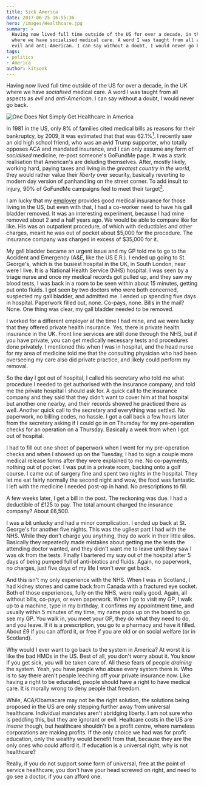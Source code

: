 ```yaml
---
title: Sick America
date: 2017-06-25 16:55:36
hero: /images/Healthcare.jpg
summary: >
  Having now lived full time outside of the US for over a decade, in the UK
  where we have socialised medical care. A word I was taught from all aspects as
  evil and anti-American. I can say without a doubt, I would never go back.
tags:
- politics
- America
author: kitsonk
---
```


Having now lived full time outside of the US for over a decade, in the UK where we have _socialised_ medical care. A
word I was taught from all aspects as _evil_ and _anti-American_. I can say without a doubt, I would never go back.

<!-- more -->

![One Does Not Simply Get Healthcare in America](/images/Healthcare.jpg)

In 1981 in the US, only 8% of families cited medical bills as reasons for their bankruptcy, by 2009, it was estimated
that that was 62.1%[<sup>1</sup>](http://amjmed.org/under-aca-medical-bankruptcy-continues/). I recently saw an old high
school friend, who was an avid Trump supporter, who totally opposes ACA and mandated insurance, and I can only assume
any form of _socialised_ medicine, re-post someone's GoFundMe page. It was a stark realisation that American's are
deluding themselves. After, mostly likely, working hard, paying taxes and living in the _greatest country in the world_,
they would rather value their _liberty_ over security, basically reverting to modern day version of panhandling on the
street corner. To add insult to injury, 90% of GoFundMe campaigns feel to meet their
target[<sup>2</sup>](http://www.beckershospitalreview.com/finance/90-of-gofundme-campaigns-for-medical-expenses-failed-achieve-financial-target-study-finds.html).

I am lucky that my [employer](https://www.sitepen.com/) provides good medical insurance for those living in the US, but
even with that, I had a co-worker need to have his gall bladder removed. It was an interesting experiment, because I had
mine removed about 2 and a half years ago. We would be able to compare like for like. His was an outpatient procedure,
of which with deductibles and other charges, meant he was out of pocket about $5,000 for the procedure. The insurance
company was charged in excess of $35,000 for it.

My gall bladder became an urgent issue and my GP told me to go to the Accident and Emergency (A&E, like the US E.R.). I
ended up going to St. George's, which is the busiest hospital in the UK, in South London, near were I live. It is a
National Health Service (NHS) hospital. I was seen by a triage nurse and once my medical records got pulled up, and they
saw my blood tests, I was back in a room to be seen within about 15 minutes, getting put onto fluids. I got seen by two
doctors who were both concerned, suspected my gall bladder, and admitted me. I ended up spending five days in hospital.
Paperwork filled out, none. Co-pays, none. Bills in the mail? None. One thing was clear, my gall bladder needed to be
removed.

I worked for a different employer at the time I had mine, and we were lucky that they offered private health insurance.
Yes, there is private health insurance in the UK. Front line services are still done through the NHS, but if you have
private, you can get medically necessary tests and procedures done privately. I mentioned this when I was in hospital,
and the head nurse for my area of medicine told me that the consulting physician who had been overseeing my care also
did private practice, and likely could perform my removal.

So the day I got out of hospital, I called his secretary who told me what procedure I needed to get authorised with the
insurance company, and told me the private hospital I should ask for. A quick call to the insurance company and they
said that they didn't want to cover him at that hospital but another one nearby, and their records showed he practiced
there as well. Another quick call to the secretary and everything was settled. No paperwork, no billing codes, no
hassle. I got a call back a few hours later from the secretary asking if I could go in on Thursday for my pre-operation
checks for an operation on a Thursday. Basically a week from when I got out of hospital.

I had to fill out one sheet of paperwork when I went for my pre-operation checks and when I showed up on the Tuesday, I
had to sign a couple more medical release forms after they were explained to me. No co-payments, nothing out of pocket.
I was put in a private room, backing onto a golf course. I came out of surgery fine and spent two nights in the
hospital. They let me eat fairly normally the second night and wow, the food was fantastic. I left with the medicine I
needed post-op in hand. No prescriptions to fill.

A few weeks later, I get a bill in the post. The reckoning was due. I had a deductible of £125 to pay. The total amount
charged the insurance company? About £6,500.

I was a bit unlucky and had a minor complication. I ended up back at St. George's for another five nights. This was the
ugliest part I had with the NHS. While they don't charge you anything, they do work in their little silos. Basically
they repeatedly made mistakes about getting me the tests the attending doctor wanted, and they didn't want me to leave
until they saw I was ok from the tests. Finally I bartered my way out of the hospital after 5 days of being pumped full
of anti-biotics and fluids. Again, no paperwork, no charges, just five days of my life I won't ever get back.

And this isn't my only experience with the NHS. When I was in Scotland, I had kidney stones and came back from Canada
with a fractured eye socket. Both of those experiences, fully on the NHS, were really good. Again, all without bills,
co-pays, or even paperwork. When I go to visit my GP, I walk up to a machine, type in my birthday, it confirms my
appointment time, and usually within 5 minutes of my time, my name pops up on the board to go see my GP. You walk in,
you meet your GP, they do what they need to do, and you leave. If it is a prescription, you go to a pharmacy and have it
filled. About £9 if you can afford it, or free if you are old or on social welfare (or in Scotland).

Why would I ever want to go back to the system in America? At worst it is like the bad HMOs in the US. Best of all, you
don't worry about it. You know if you get sick, you will be taken care of. All these fears of people _draining_ the
system. Yeah, you have people who abuse every system there is. Who is to say there aren't people leeching off your
private insurance now. Like having a right to be educated, people should have a right to have medical care. It is
morally wrong to deny people that freedom.

While, ACA/Obamacare may not be the right solution, the solutions being proposed in the US are only stepping further
away from universal healthcare. Individual mandates aren't abridging liberty. I am not sure who is peddling this, but
they are ignorant or evil. Healtcare costs in the US are _insane_ though, but healthcare shouldn't be a profit centre,
where nameless corporations are making profits. If the only choice we had was for profit education, only the wealthy
would benefit from that, because they are the only ones who could afford it. If education is a universal right, why is
not healthcare?

Really, if you do not support some form of universal, free at the point of service healthcare, you don't have your head
screwed on right, and need to go see a doctor, if you can afford one.
